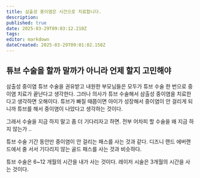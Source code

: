 ```yaml
---
title: 삼출성 중이염은 시간으로 치료합니다.
description: 
published: true
date: 2025-03-29T09:03:12.210Z
tags: 
editor: markdown
dateCreated: 2025-03-29T09:01:02.158Z
---
```



## 튜브 수술을 할까 말까가 아니라 언제 할지 고민해야 
삼출성 중이염 튜브 수술을 권유받고 내원한 부모님들은 모두가 튜브 수술 한 번으로 중이염 치료가 끝난다고 생각한다. 
그러나 의사가 튜브 수술해서 삼출성 중이염을 치료한다고 생각하면 오해이다. 
튜브가 빠질 때쯤이면 아이가 성장해서 중이염이 안 걸리게 되니까 튜브를 해서 중이염이 나았다고 생각하는 것이다. 

그래서 수술을 지금 하지 말고 좀 더 기다리자고 하면. 
전부 어차피 할 수술을 왜 지금 하지 않는가 ..


튜브 수술 기간 동안만 중이염이 안 걸리는 패스를 사는 것과 같다. 
디즈니 랜드 에버랜드에서 줄 서서 기다리지 않는 골드 패스를 사는 것과 비슷하다. 


튜브 수술은 6~12  개월의 시간을 내가 사는 것이다. 
레이저 시술은 3개월의 시간을 사는 것이다. 




